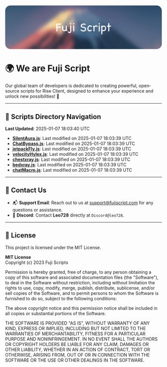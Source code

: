 ![Banner](.github/b.webp)

# 🌍 **We are Fuji Script**

Our global team of developers is dedicated to creating powerful, open-source scripts for Rise Client, designed to enhance your experience and unlock new possibilities! 🌟

---
<!-- SCRIPTS_NAVIGATION_START -->
## 📂 **Scripts Directory Navigation**

**Last Updated**: 2025-01-07 18:03:40 UTC

- **[SilentAura.js](scripts/SilentAura.js)**: Last modified on 2025-01-07 18:03:39 UTC
- **[ChatBypass.js](scripts/ChatBypass.js)**: Last modified on 2025-01-07 18:03:39 UTC
- **[jetpackFly.js](scripts/jetpackFly.js)**: Last modified on 2025-01-07 18:03:39 UTC
- **[velocityHylex.js](scripts/velocityHylex.js)**: Last modified on 2025-01-07 18:03:39 UTC
- **[chestxray.js](scripts/chestxray.js)**: Last modified on 2025-01-07 18:03:39 UTC
- **[bedxray.js](scripts/bedxray.js)**: Last modified on 2025-01-07 18:03:39 UTC
- **[chatMacro.js](scripts/chatMacro.js)**: Last modified on 2025-01-07 18:03:39 UTC

<!-- SCRIPTS_NAVIGATION_END -->

---

## 💬 **Contact Us**  
- 📬 **Support Email**: Reach out to us at [support@fujiscript.com](mailto:support@fujiscript.com) for any questions or assistance.  
- 💬 **Discord**: Contact **Leo728** directly at `Discord@leo728`.

---

## 📜 **License**

This project is licensed under the MIT License.  

**MIT License**  
Copyright (c) 2023 Fuji Scripts  

Permission is hereby granted, free of charge, to any person obtaining a copy of this software and associated documentation files (the "Software"), to deal in the Software without restriction, including without limitation the rights to use, copy, modify, merge, publish, distribute, sublicense, and/or sell copies of the Software, and to permit persons to whom the Software is furnished to do so, subject to the following conditions:  

The above copyright notice and this permission notice shall be included in all copies or substantial portions of the Software.  

THE SOFTWARE IS PROVIDED "AS IS", WITHOUT WARRANTY OF ANY KIND, EXPRESS OR IMPLIED, INCLUDING BUT NOT LIMITED TO THE WARRANTIES OF MERCHANTABILITY, FITNESS FOR A PARTICULAR PURPOSE AND NONINFRINGEMENT. IN NO EVENT SHALL THE AUTHORS OR COPYRIGHT HOLDERS BE LIABLE FOR ANY CLAIM, DAMAGES OR OTHER LIABILITY, WHETHER IN AN ACTION OF CONTRACT, TORT OR OTHERWISE, ARISING FROM, OUT OF OR IN CONNECTION WITH THE SOFTWARE OR THE USE OR OTHER DEALINGS IN THE SOFTWARE.  
